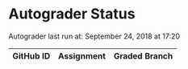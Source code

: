 # Autograder Status
Autograder last run at: September 24, 2018 at 17:20

| GitHub ID | Assignment | Graded Branch |
|-----------|------------|---------------|
